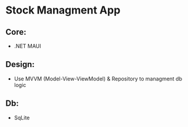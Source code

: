 # Stock Managment App
## Core:
- .NET MAUI
 
## Design:
- Use MVVM (Model-View-ViewModel) & Repository to managment db logic

## Db:
- SqLite
